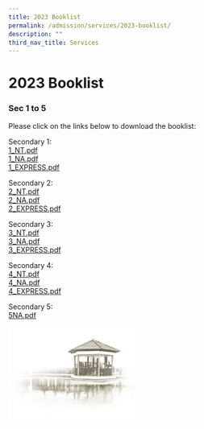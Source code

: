 ```yaml
---
title: 2023 Booklist
permalink: /admission/services/2023-booklist/
description: ""
third_nav_title: Services
---
```

# **2023 Booklist**


### Sec 1 to 5

Please click on the links below to download the booklist:  
  
Secondary 1:<br>
[1_NT.pdf](/files/Admission/Services/Booklist/1_NT.pdf)<br>
[1_NA.pdf](/files/Admission/Services/Booklist/1_NA.pdf)<br>
[1_EXPRESS.pdf](/files/Admission/Services/Booklist/1_EXPRESS.pdf)


Secondary 2:   
[2_NT.pdf](/files/Admission/Services/Booklist/2_NT.pdf)<br>
[2_NA.pdf](/files/Admission/Services/Booklist/2_NA.pdf)<br>
[2_EXPRESS.pdf](/files/Admission/Services/Booklist/2_EXPRESS.pdf)


Secondary 3:   
[3_NT.pdf](/files/Admission/Services/Booklist/3_NT.pdf)<br>
[3_NA.pdf](/files/Admission/Services/Booklist/3_NA.pdf)<br>
[3_EXPRESS.pdf](/files/Admission/Services/Booklist/3_EXPRESS.pdf)

Secondary 4:    
[4_NT.pdf](/files/Admission/Services/Booklist/4_NT.pdf)<br>
[4_NA.pdf](/files/Admission/Services/Booklist/4_NA.pdf)<br>
[4_EXPRESS.pdf](/files/Admission/Services/Booklist/4_EXPRESS.pdf)


Secondary 5:   
[5NA.pdf](/files/Admission/Services/Booklist/5NA.pdf)

<img src="/images/pavilion.png" style="width:50%">